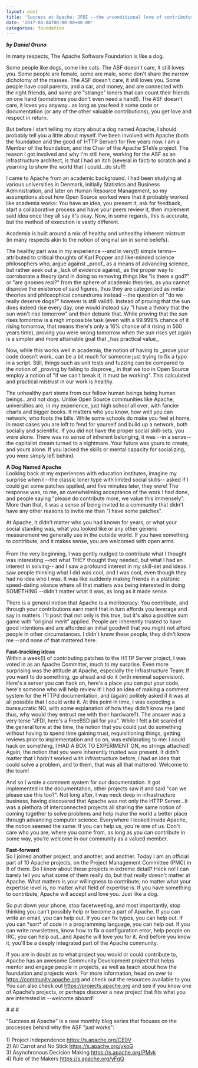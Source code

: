 ```yaml
---
layout: post
title: 'Success at Apache: JFDI --the unconditional love of contributors'
date: '2017-04-04T00:00:00+00:00'
categories: foundation
---
```

<div> 
    <p><strong><em>by Daniel Gruno</em></strong></p> 
    <p><strong><em></em></strong>In many respects, The Apache Software Foundation is like a dog.</p> 
    <p>Some people like dogs, some like cats. The ASF doesn't care, it still loves you. Some people are female, some are male, some don't share the narrow dichotomy of the masses. The ASF doesn't care, it still loves you. Some people have cool parents, and a car, and money, and are connected with the right friends, and some are &quot;strange&quot; loners that can count their friends on one hand (sometimes you don't even need a hand!). The ASF doesn't care, it loves you anyway...as long as you feed it some code or documentation (or any of the other valuable contributions), you get love and respect in return.</p> 
    <p>But before I start telling my story about a dog named Apache, I should probably tell you a little about myself. I've been involved with Apache (both the foundation and the good ol' HTTP Server) for five years now. I am a Member of the foundation, and the Chair of the Apache STeVe project. The reason I got involved and why I'm still here, working for the ASF as an infrastructure architect, is that I had an itch (several in fact) to scratch and a yearning to show the world that I could...do stuff!</p> 
  </div> 
  <div> </div> 
  <div> 
    <p>I came to Apache from an academic background. I had been studying at various universities in Denmark, initially Statistics and Business Administration, and later on Human Resource Management, so my assumptions about how Open Source worked were that it probably worked like academia works: You have an idea, you present it, ask for feedback, start a collaborative process and have your peers review it, then implement said idea once they all say it's okay. Now, in some regards, this is accurate, but the method of execution is vastly different.</p> 
    <p>Academia is built around a mix of healthy and unhealthy inherent mistrust (in many respects akin to the notion of original sin in some beliefs).</p> 
  </div> 
  <div> </div> 
  <div> 
    <p>The healthy part was in my experience --and in very(!) simple terms-- attributed to critical thoughts of Karl Popper and like-minded science philosophers who, argue against _proof_ as a means of advancing science, but rather seek out a _lack of evidence against_ as the proper way to corroborate a theory (and in doing so removing things like &quot;is there a god?&quot; or &quot;are gnomes real?&quot; from the sphere of academic theories, as you cannot disprove the existence of said figures, thus they are categorized as meta-theories and philosophical conundrums instead --the question of &quot;do we really deserve dogs?&quot; however is still valid!). Instead of proving that the sun does indeed rise every day, one would instead say &quot;I have a theory that the sun won't rise tomorrow&quot; and then debunk that. While proving that the sun rises tomorrow is a nigh impossible task (even with a 99.999% chance of it rising tomorrow, that means there's only a 16% chance of it rising in 500 years time), proving you were wrong tomorrow when the sun rises yet again is a simpler and more attainable goal that _has practical value_.</p> 
    <p>Now, while this works well in academia, the notion of having to _prove your code doesn’t work_ can be a bit much for someone just trying to fix a typo in a script. Still, things such as unit tests and fuzzing can be compared to the notion of _proving by failing to disprove_, in that we too in Open Source employ a notion of &quot;if we can't break it, it must be working&quot;. This calculated and practical mistrust in our work is healthy.</p> 
  </div> 
  <div> </div> 
  <div> 
    <p>The unhealthy part stems from our fellow human beings being human beings...and not dogs. Unlike Open Source communities like Apache, universities are, in my experience, just high school all over, with fancier charts and bigger books. It matters who you know, how well you can network, who foots the bills. While some schools do make you feel at home, in most cases you are left to fend for yourself and build up a network, both socially and scientific. If you did not have the proper social skill-sets, you were alone. There was no sense of inherent belonging, it was --in a sense-- the capitalist dream turned to a nightmare. Your future was yours to create, and yours alone. If you lacked the skills or mental capacity for socializing, you were simply left behind.</p> 
    <p><strong>A Dog Named Apache<br /></strong>Looking back at my experiences with education institutes, imagine my surprise when I --the classic loner type with limited social skills-- asked if I could get some patches applied, and five minutes later, they were! The response was, to me, an overwhelming acceptance of the work I had done, and people saying &quot;please do contribute more, we value this immensely&quot;. More than that, it was a sense of being invited to a community that didn't have any other reasons to invite me than &quot;I have some patches&quot;.&nbsp;</p> 
  </div> 
  <div>At Apache, it didn't matter who you had known for years, or what your social standing was, what you looked like or any other generic measurement we generally use in the outside world. If you have something to contribute, and it makes sense, you are welcomed with open arms.&nbsp;</div> 
  <div><br /></div> 
  <div>From the very beginning, I was gently nudged to contribute what I thought was interesting --not what THEY thought they needed, but what I had an interest in solving-- and I saw a profound interest in my skill-set and ideas. I saw people thinking what I did was cool, and I was cool, even though they had no idea who I was. It was like suddenly making friends in a platonic speed-dating séance where all that matters was being interested in doing SOMETHING --didn't matter what it was, as long as it made sense.</div> 
  <div> 
    <p>There is a general notion that Apache is a meritocracy: You contribute, and through your contributions earn merit that in turn affords you leverage and say in matters. I'll posit that not only is this true, but it's also a positive sum game with &quot;original merit&quot; applied. People are inherently trusted to have good intentions and are afforded an initial goodwill that you might not afford people in other circumstances. I didn't know these people, they didn't know me --and none of that mattered here.</p> 
  </div> 
  <div> </div> 
  <div><strong>Fast-tracking ideas</strong></div> 
  <div>Within a week(!) of contributing patches to the HTTP Server project, I was voted in as an Apache Committer, much to my surprise. Even more surprising was the attitude at Apache, especially the Infrastructure Team: If you want to do something, go ahead and do it (with minimal supervision). Here's a server you can hack on, here's a place you can put your code, here's someone who will help review it! I had an idea of making a comment system for the HTTPd documentation, and (again) politely asked if it was at all possible that I could write it. At this point in time, I was expecting a bureaucratic NO, with some explanation of how they didn't know me (and thus, why would they entrust me with their hardware?). The answer was a very terse &quot;JFDI, here's a FreeBSD jail for you&quot;. While I felt a bit scared of the general tone at the time, the notion that you could just do something without having to spend time gaining trust, requisitioning things, getting reviews prior to implementation and so on, was exhilarating to me: I could hack on something, I HAD A BOX TO EXPERIMENT ON, no strings attached! Again, the notion that you were inherently trusted was present. It didn't matter that I hadn't worked with infrastructure before, I had an idea that could solve a problem, and to them, that was all that mattered. Welcome to the team!</div>
  <div> 
    <p>And so I wrote a comment system for our documentation. It got implemented in the documentation, other projects saw it and said &quot;can we please use this too?&quot;. Not long after, I was neck deep in infrastructure business, having discovered that Apache was not only the HTTP Server...It was a plethora of interconnected projects all sharing the same notion of coming together to solve problems and help make the world a better place through advancing computer science. Everywhere I looked inside Apache, the notion seemed the same: If you can help us, you're one of us. Don't care who you are, where you come from, as long as you can contribute in some way, you're welcome in our community as a valued member.</p> 
  </div> 
  <div> </div> 
  <div><strong>Fast-forward<br /></strong>So I joined another project, and another, and another. Today I am an official part of 10 Apache projects, on the Project Management Committee (PMC) in 8 of them. Do I know about these projects in extreme detail? Heck no! I can barely tell you what some of them really do, but that really doesn't matter at Apache. What matters is your willingness to contribute, no matter what your expertise level is, no matter what field of expertise is. If you have something to contribute, Apache will accept and love you. Just like a dog.</div> 
  <div> 
    <p>So put down your phone, stop facetweeting, and most importantly, stop thinking you can't possibly help or become a part of Apache. If you can write an email, you can help out. If you can fix typos, you can help out. If you can *sort* of code in a programming language, you can help out. If you can write newsletters, know how to fix a configuration error, help people on IRC, you can help out...and Apache will love you for it. And before you know it, you'll be a deeply integrated part of the Apache community.</p> 
    <p>If you are in doubt as to what project you would or could contribute to, Apache has an awesome Community Development project that helps mentor and engage people in projects, as well as teach about how the foundation and projects work. For more information, head on over to <a href="https://community.apache.org">https://community.apache.org</a> and check out the resources available to you. You can also check out <a href="https://projects.apache.org">https://projects.apache.org</a> and see if you know one of Apache’s projects, or perhaps discover a new project that fits what you are interested in --welcome aboard!</p> 
    <p># # #</p> 
  </div> 
  <p>&quot;Success at Apache&quot; is a new monthly blog series that focuses on the processes behind why the ASF &quot;just works&quot;:<br /><br />1) Project Independence <a href="https://s.apache.org/CE0V">https://s.apache.org/CE0V</a><br />2) All Carrot and No Stick <a href="https://s.apache.org/ykoG">https://s.apache.org/ykoG</a><br />3) Asynchronous Decision Making <a href="https://s.apache.org/PMvk">https://s.apache.org/PMvk</a><br />4)&nbsp;Rule of the Makers&nbsp;<a href="https://s.apache.org/yFgQ">https://s.apache.org/yFgQ</a></p>
